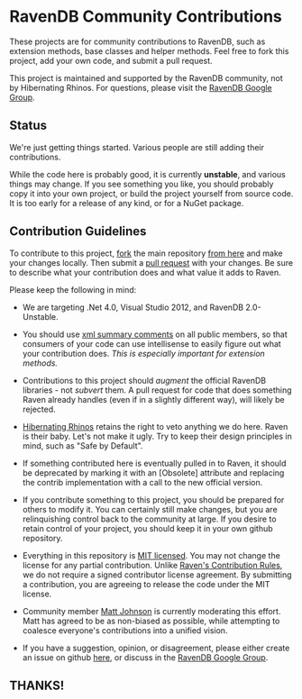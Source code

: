 RavenDB Community Contributions
======================================

These projects are for community contributions to RavenDB, such as extension methods, base classes and helper methods.  Feel free to fork this project, add your own code, and submit a pull request.

This project is maintained and supported by the RavenDB community, not by Hibernating Rhinos.  For questions, please visit the [RavenDB Google Group](http://groups.google.com/group/ravendb).

## Status

We're just getting things started.  Various people are still adding their contributions.

While the code here is probably good, it is currently **unstable**, and various things may change.  If you see something you like, you should probably copy it into your own project, or build the project yourself from source code.  It is too early for a release of any kind, or for a NuGet package.

## Contribution Guidelines

To contribute to this project, [fork](https://help.github.com/articles/fork-a-repo) the main repository [from here](https://github.com/ravendb/ravendb.contrib) and make your changes locally.  Then submit a [pull request](https://help.github.com/articles/using-pull-requests) with your changes.  Be sure to describe what your contribution does and what value it adds to Raven.

Please keep the following in mind:

- We are targeting .Net 4.0, Visual Studio 2012, and RavenDB 2.0-Unstable.

- You should use [xml summary comments](http://msdn.microsoft.com/en-us/library/vstudio/b2s063f7.aspx) on all public members, so that consumers of your code can use intellisense to easily figure out what your contribution does.  *This is especially important for extension methods.*

- Contributions to this project should *augment* the official RavenDB libraries - not *subvert* them.  A pull request for code that does something Raven already handles (even if in a slightly different way), will likely be rejected.

- [Hibernating Rhinos](http://hibernatingrhinos.com) retains the right to veto anything we do here.  Raven is their baby.  Let's not make it ugly.  Try to keep their design principles in mind, such as "Safe by Default".

- If something contributed here is eventually pulled in to Raven, it should be deprecated by marking it with an [Obsolete] attribute and replacing the contrib implementation with a call to the new official version.

- If you contribute something to this project, you should be prepared for others to modify it.  You can certainly still make changes, but you are relinquishing control back to the community at large.  If you desire to retain control of your project, you should keep it in your own github repository.

- Everything in this repository is [MIT licensed](https://github.com/ravendb/ravendb.contrib/blob/master/LICENSE.txt).  You may not change the license for any partial contribution.  Unlike [Raven's Contribution Rules](http://ravendb.net/contributing), we do not require a signed contributor license agreement.  By submitting a contribution, you are agreeing to release the code under the MIT license.

- Community member [Matt Johnson](https://github.com/mj1856) is currently moderating this effort.  Matt has agreed to be as non-biased as possible, while attempting to coalesce everyone's contributions into a unified vision.

- If you have a suggestion, opinion, or disagreement, please either create an issue on github [here](https://github.com/ravendb/ravendb.contrib/issues), or discuss in the [RavenDB Google Group](http://groups.google.com/group/ravendb).

## THANKS!